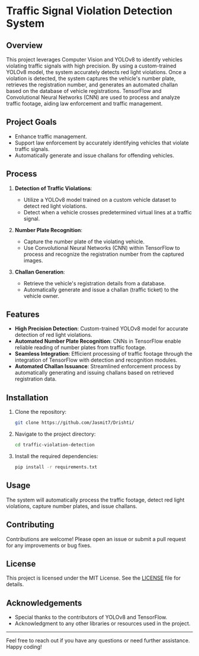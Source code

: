 # Traffic Signal Violation Detection System

## Overview

This project leverages Computer Vision and YOLOv8 to identify vehicles violating traffic signals with high precision. By using a custom-trained YOLOv8 model, the system accurately detects red light violations. Once a violation is detected, the system captures the vehicle's number plate, retrieves the registration number, and generates an automated challan based on the database of vehicle registrations. TensorFlow and Convolutional Neural Networks (CNN) are used to process and analyze traffic footage, aiding law enforcement and traffic management.

## Project Goals

- Enhance traffic management.
- Support law enforcement by accurately identifying vehicles that violate traffic signals.
- Automatically generate and issue challans for offending vehicles.

## Process

1. **Detection of Traffic Violations**:
   - Utilize a YOLOv8 model trained on a custom vehicle dataset to detect red light violations.
   - Detect when a vehicle crosses predetermined virtual lines at a traffic signal.

2. **Number Plate Recognition**:
   - Capture the number plate of the violating vehicle.
   - Use Convolutional Neural Networks (CNN) within TensorFlow to process and recognize the registration number from the captured images.

3. **Challan Generation**:
   - Retrieve the vehicle's registration details from a database.
   - Automatically generate and issue a challan (traffic ticket) to the vehicle owner.

## Features

- **High Precision Detection**: Custom-trained YOLOv8 model for accurate detection of red light violations.
- **Automated Number Plate Recognition**: CNNs in TensorFlow enable reliable reading of number plates from traffic footage.
- **Seamless Integration**: Efficient processing of traffic footage through the integration of TensorFlow with detection and recognition modules.
- **Automated Challan Issuance**: Streamlined enforcement process by automatically generating and issuing challans based on retrieved registration data.

## Installation

1. Clone the repository:
    ```bash
    git clone https://github.com/Jasmit7/Drishti/
    ```
2. Navigate to the project directory:
    ```bash
    cd traffic-violation-detection
    ```
3. Install the required dependencies:
    ```bash
    pip install -r requirements.txt
    ```

## Usage

The system will automatically process the traffic footage, detect red light violations, capture number plates, and issue challans.

## Contributing

Contributions are welcome! Please open an issue or submit a pull request for any improvements or bug fixes.

## License

This project is licensed under the MIT License. See the [LICENSE](LICENSE) file for details.

## Acknowledgements

- Special thanks to the contributors of YOLOv8 and TensorFlow.
- Acknowledgment to any other libraries or resources used in the project.

---

Feel free to reach out if you have any questions or need further assistance. Happy coding!
